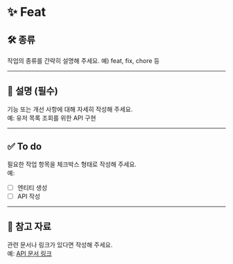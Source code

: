 # ✨ Feat

## 🛠 종류
작업의 종류를 간략히 설명해 주세요. 예) feat, fix, chore 등

---

## 📄 설명 (필수)
기능 또는 개선 사항에 대해 자세히 작성해 주세요.  
예: 유저 목록 조회를 위한 API 구현

---

## ✅ To do
필요한 작업 항목을 체크박스 형태로 작성해 주세요.  
예:
- [ ] 엔티티 생성
- [ ] API 작성

---

## 🔗 참고 자료
관련 문서나 링크가 있다면 작성해 주세요.  
예: [API 문서 링크](https://example.com)
